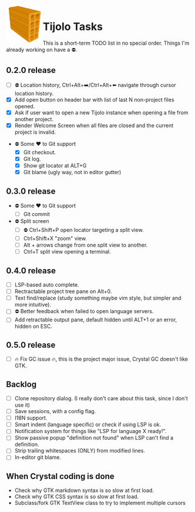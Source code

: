 <img align="left" src="./icons/tijolo.svg" width="100" height="100" />

# Tijolo Tasks

This is a short-term TODO list in no special order. Things I'm already working on have a :no_entry:.

## 0.2.0 release

- [ ] :no_entry: Location history, Ctrl+Alt+➡️/Ctrl+Alt+⬅️ navigate through cursor location history.
- [x] Add open button on header bar with list of last N non-project files opened.
- [x] Ask if user want to open a new Tijolo instance when opening a file from another project.
- [x] Render Welcome Screen when all files are closed and the current project is invalid.
- :no_entry: Some ♥️ to Git support
  - [x] Git checkout.
  - [x] Git log.
  - [x] Show git locator at ALT+G
  - [x] Git blame (ugly way, not in editor gutter)

## 0.3.0 release

- :no_entry: Some ♥️ to Git support
  - [ ] Git commit
- :no_entry: Split screen
  - [ ] :no_entry: Ctrl+Shift+P open locator targeting a split view.
  - [ ] Ctrl+Shift+X "zoom" view.
  - [ ] Alt + arrows change from one split view to another.
  - [ ] Ctrl+T split view opening a terminal.

## 0.4.0 release

- [ ] LSP-based auto complete.
- [ ] Rectractable project tree pane on Alt+0.
- [ ] Text find/replace (study something maybe vim style, but simpler and more intuitive).
- [ ] :no_entry: Better feedback when failed to open language servers.
- [ ] Add retractable output pane, default hidden until ALT+1 or an error, hidden on ESC.

## 0.5.0 release

- [ ] :fire: Fix GC issue :fire:, this is the project major issue, Crystal GC doesn't like GTK.

## Backlog

- [ ] Clone repository dialog. (I really don't care about this task, since I don't use it)
- [ ] Save sessions, with a config flag.
- [ ] I18N support.
- [ ] Smart indent (language specific) or check if using LSP is ok.
- [ ] Notification system for things like "LSP for language X ready!".
- [ ] Show passive popup "definition not found" when LSP can't find a definition.
- [ ] Strip trailing whitespaces (ONLY) from modified lines.
- [ ] In-editor git blame.

## When Crystal coding is done

- Check why GTK markdown syntax is so slow at first load.
- Check why GTK CSS syntax is so slow at first load.
- Subclass/fork GTK TextView class to try to implement multiple cursors
